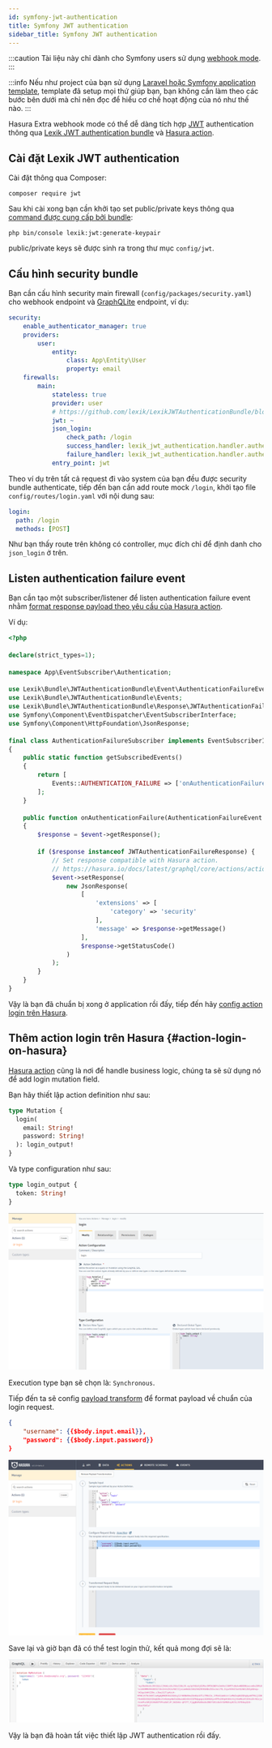 ```yaml
---
id: symfony-jwt-authentication
title: Symfony JWT authentication
sidebar_title: Symfony JWT authentication
---
```


:::caution
Tài liệu này chỉ dành cho Symfony users sử dụng [webhook mode](./01-webhook-mode.md).
:::

:::info
Nếu như project của bạn sử dụng [Laravel hoặc Symfony application template](../02-installation/02-application-template.md), template đã setup mọi thứ giúp bạn,
bạn không cần làm theo các bước bên dưới mà chỉ nên đọc để hiểu cơ chế hoạt động của nó như thế nào.
:::

Hasura Extra webhook mode có thể dễ dàng tích hợp [JWT](https://jwt.io) authentication thông qua [Lexik JWT authentication bundle](https://github.com/lexik/LexikJWTAuthenticationBundle)
và [Hasura action](https://hasura.io/docs/latest/graphql/core/actions/index.html).

## Cài đặt Lexik JWT authentication

Cài đặt thông qua Composer:

```shell
composer require jwt
```

Sau khi cài xong bạn cần khởi tạo set public/private keys thông qua [command được cung cấp bởi bundle](https://github.com/lexik/LexikJWTAuthenticationBundle/blob/2.x/Resources/doc/index.md#generate-the-ssl-keys):

```shell
php bin/console lexik:jwt:generate-keypair
```

public/private keys sẽ được sinh ra trong thư mục `config/jwt`.

## Cấu hình security bundle

Bạn cần cấu hình security main firewall (`config/packages/security.yaml`) cho webhook endpoint và [GraphQLite](../03-handle-business-logic/02-graphqlite/01-graphqlite.md) endpoint,
ví dụ:

```yaml
security:
    enable_authenticator_manager: true
    providers:
        user:
            entity:
                class: App\Entity\User
                property: email
    firewalls:
        main:
            stateless: true
            provider: user
            # https://github.com/lexik/LexikJWTAuthenticationBundle/blob/2.x/Resources/doc/index.md#configuration
            jwt: ~
            json_login:
                check_path: /login
                success_handler: lexik_jwt_authentication.handler.authentication_success
                failure_handler: lexik_jwt_authentication.handler.authentication_failure
            entry_point: jwt
```

Theo ví dụ trên tất cả request đi vào system của bạn đều được security bundle authenticate, tiếp đến bạn cần add route mock `/login`,
khởi tạo file `config/routes/login.yaml` với nội dung sau:

```yaml
login:
  path: /login
  methods: [POST]
```

Như bạn thấy route trên không có controller, mục đích chỉ để định danh cho `json_login` ở trên.

## Listen authentication failure event

Bạn cần tạo một subscriber/listener để listen authentication failure event nhằm [format response payload theo yêu cầu của Hasura action](https://hasura.io/docs/latest/graphql/core/actions/action-handlers.html#returning-an-error-response).

Ví dụ:

```php
<?php

declare(strict_types=1);

namespace App\EventSubscriber\Authentication;

use Lexik\Bundle\JWTAuthenticationBundle\Event\AuthenticationFailureEvent;
use Lexik\Bundle\JWTAuthenticationBundle\Events;
use Lexik\Bundle\JWTAuthenticationBundle\Response\JWTAuthenticationFailureResponse;
use Symfony\Component\EventDispatcher\EventSubscriberInterface;
use Symfony\Component\HttpFoundation\JsonResponse;

final class AuthenticationFailureSubscriber implements EventSubscriberInterface
{
    public static function getSubscribedEvents()
    {
        return [
            Events::AUTHENTICATION_FAILURE => ['onAuthenticationFailure', -8]
        ];
    }

    public function onAuthenticationFailure(AuthenticationFailureEvent $event): void
    {
        $response = $event->getResponse();

        if ($response instanceof JWTAuthenticationFailureResponse) {
            // Set response compatible with Hasura action.
            // https://hasura.io/docs/latest/graphql/core/actions/action-handlers.html#returning-an-error-response
            $event->setResponse(
                new JsonResponse(
                    [
                        'extensions' => [
                            'category' => 'security'
                        ],
                        'message' => $response->getMessage()
                    ],
                    $response->getStatusCode()
                )
            );
        }
    }
}
```

Vậy là bạn đã chuẩn bị xong ở application rồi đấy, tiếp đến hãy [config action login trên Hasura](#action-login-on-hasura).

## Thêm action login trên Hasura {#action-login-on-hasura}

[Hasura action](https://hasura.io/docs/latest/graphql/core/actions/index.html) cũng là nơi để handle business logic, chúng ta
sẽ sử dụng nó để add login mutation field.

Bạn hãy thiết lập action definition như sau:

```GraphQL
type Mutation {
  login(
    email: String!
    password: String!
  ): login_output!
}
```

Và type configuration như sau:

```graphql
type login_output {
  token: String!
}
```

![add action login](../assets/jwt-authentication-action-login.png)

Execution type bạn sẽ chọn là: `Synchronous`.

Tiếp đến ta sẽ config [payload transform](https://hasura.io/docs/latest/graphql/core/actions/transforms.html#request-body) để format payload về
chuẩn của login request.

```json
{
    "username": {{$body.input.email}},
    "password": {{$body.input.password}}
}
```

![body transform](../assets/jwt-authentication-action-login-body-transform.png)

Save lại và giờ bạn đã có thể test login thử, kết quả mong đợi sẽ là:

![result](../assets/jwt-authentication-result.png)

Vậy là bạn đã hoàn tất việc thiết lập JWT authentication rồi đấy.